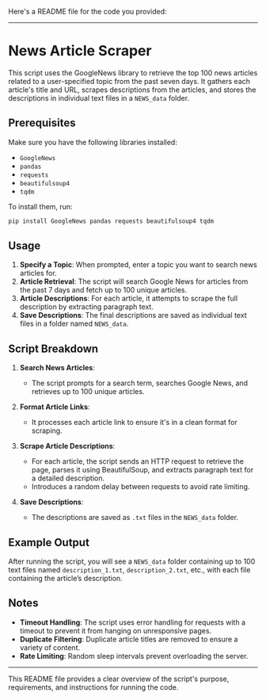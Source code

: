 Here's a README file for the code you provided:

---

# News Article Scraper

This script uses the GoogleNews library to retrieve the top 100 news articles related to a user-specified topic from the past seven days. It gathers each article's title and URL, scrapes descriptions from the articles, and stores the descriptions in individual text files in a `NEWS_data` folder.

## Prerequisites

Make sure you have the following libraries installed:

- `GoogleNews`
- `pandas`
- `requests`
- `beautifulsoup4`
- `tqdm`

To install them, run:

```bash
pip install GoogleNews pandas requests beautifulsoup4 tqdm
```

## Usage

1. **Specify a Topic**: When prompted, enter a topic you want to search news articles for.
2. **Article Retrieval**: The script will search Google News for articles from the past 7 days and fetch up to 100 unique articles.
3. **Article Descriptions**: For each article, it attempts to scrape the full description by extracting paragraph text.
4. **Save Descriptions**: The final descriptions are saved as individual text files in a folder named `NEWS_data`.

## Script Breakdown

1. **Search News Articles**: 
   - The script prompts for a search term, searches Google News, and retrieves up to 100 unique articles.
   
2. **Format Article Links**: 
   - It processes each article link to ensure it's in a clean format for scraping.
   
3. **Scrape Article Descriptions**: 
   - For each article, the script sends an HTTP request to retrieve the page, parses it using BeautifulSoup, and extracts paragraph text for a detailed description.
   - Introduces a random delay between requests to avoid rate limiting.
   
4. **Save Descriptions**:
   - The descriptions are saved as `.txt` files in the `NEWS_data` folder.

## Example Output

After running the script, you will see a `NEWS_data` folder containing up to 100 text files named `description_1.txt`, `description_2.txt`, etc., with each file containing the article’s description.

## Notes

- **Timeout Handling**: The script uses error handling for requests with a timeout to prevent it from hanging on unresponsive pages.
- **Duplicate Filtering**: Duplicate article titles are removed to ensure a variety of content.
- **Rate Limiting**: Random sleep intervals prevent overloading the server.

---

This README file provides a clear overview of the script's purpose, requirements, and instructions for running the code.
